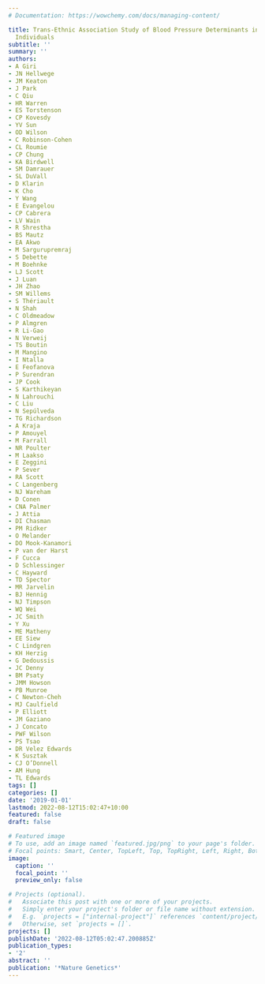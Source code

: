 ```yaml
---
# Documentation: https://wowchemy.com/docs/managing-content/

title: Trans-Ethnic Association Study of Blood Pressure Determinants in over 750,000
  Individuals
subtitle: ''
summary: ''
authors:
- A Giri
- JN Hellwege
- JM Keaton
- J Park
- C Qiu
- HR Warren
- ES Torstenson
- CP Kovesdy
- YV Sun
- OD Wilson
- C Robinson-Cohen
- CL Roumie
- CP Chung
- KA Birdwell
- SM Damrauer
- SL DuVall
- D Klarin
- K Cho
- Y Wang
- E Evangelou
- CP Cabrera
- LV Wain
- R Shrestha
- BS Mautz
- EA Akwo
- M Sargurupremraj
- S Debette
- M Boehnke
- LJ Scott
- J Luan
- JH Zhao
- SM Willems
- S Thériault
- N Shah
- C Oldmeadow
- P Almgren
- R Li-Gao
- N Verweij
- TS Boutin
- M Mangino
- I Ntalla
- E Feofanova
- P Surendran
- JP Cook
- S Karthikeyan
- N Lahrouchi
- C Liu
- N Sepúlveda
- TG Richardson
- A Kraja
- P Amouyel
- M Farrall
- NR Poulter
- M Laakso
- E Zeggini
- P Sever
- RA Scott
- C Langenberg
- NJ Wareham
- D Conen
- CNA Palmer
- J Attia
- DI Chasman
- PM Ridker
- O Melander
- DO Mook-Kanamori
- P van der Harst
- F Cucca
- D Schlessinger
- C Hayward
- TD Spector
- MR Jarvelin
- BJ Hennig
- NJ Timpson
- WQ Wei
- JC Smith
- Y Xu
- ME Matheny
- EE Siew
- C Lindgren
- KH Herzig
- G Dedoussis
- JC Denny
- BM Psaty
- JMM Howson
- PB Munroe
- C Newton-Cheh
- MJ Caulfield
- P Elliott
- JM Gaziano
- J Concato
- PWF Wilson
- PS Tsao
- DR Velez Edwards
- K Susztak
- CJ O’Donnell
- AM Hung
- TL Edwards
tags: []
categories: []
date: '2019-01-01'
lastmod: 2022-08-12T15:02:47+10:00
featured: false
draft: false

# Featured image
# To use, add an image named `featured.jpg/png` to your page's folder.
# Focal points: Smart, Center, TopLeft, Top, TopRight, Left, Right, BottomLeft, Bottom, BottomRight.
image:
  caption: ''
  focal_point: ''
  preview_only: false

# Projects (optional).
#   Associate this post with one or more of your projects.
#   Simply enter your project's folder or file name without extension.
#   E.g. `projects = ["internal-project"]` references `content/project/deep-learning/index.md`.
#   Otherwise, set `projects = []`.
projects: []
publishDate: '2022-08-12T05:02:47.200885Z'
publication_types:
- '2'
abstract: ''
publication: '*Nature Genetics*'
---
```

